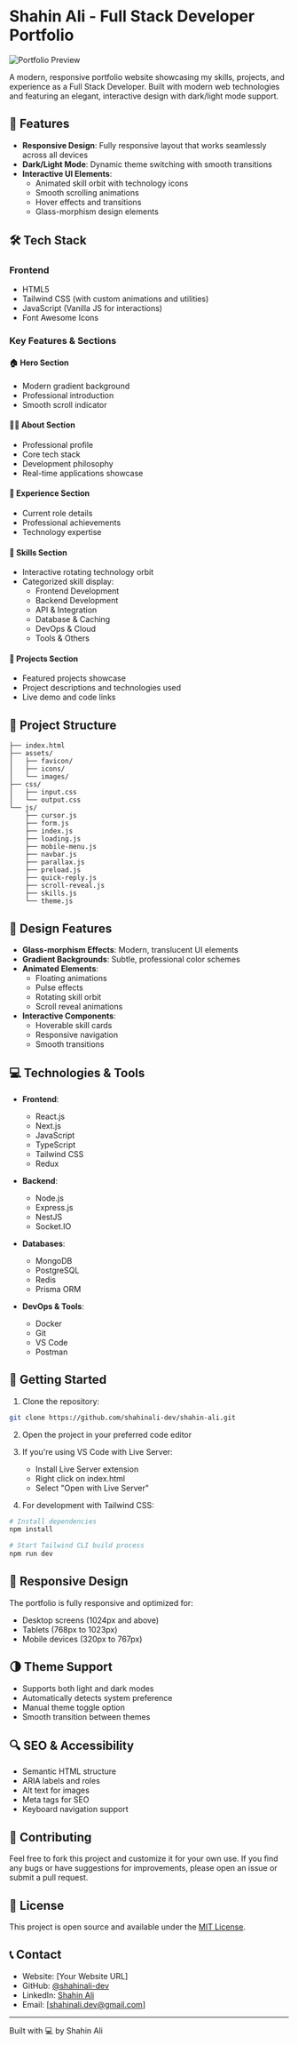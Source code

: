 # Shahin Ali - Full Stack Developer Portfolio

![Portfolio Preview](./assets/images/shahin-ali.jpeg)

A modern, responsive portfolio website showcasing my skills, projects, and experience as a Full Stack Developer. Built with modern web technologies and featuring an elegant, interactive design with dark/light mode support.

## 🌟 Features

- **Responsive Design**: Fully responsive layout that works seamlessly across all devices
- **Dark/Light Mode**: Dynamic theme switching with smooth transitions
- **Interactive UI Elements**: 
  - Animated skill orbit with technology icons
  - Smooth scrolling animations
  - Hover effects and transitions
  - Glass-morphism design elements

## 🛠 Tech Stack

### Frontend
- HTML5
- Tailwind CSS (with custom animations and utilities)
- JavaScript (Vanilla JS for interactions)
- Font Awesome Icons

### Key Features & Sections

#### 🏠 Hero Section
- Modern gradient background
- Professional introduction
- Smooth scroll indicator

#### 👨‍💻 About Section
- Professional profile
- Core tech stack
- Development philosophy
- Real-time applications showcase

#### 💼 Experience Section
- Current role details
- Professional achievements
- Technology expertise

#### 🎯 Skills Section
- Interactive rotating technology orbit
- Categorized skill display:
  - Frontend Development
  - Backend Development
  - API & Integration
  - Database & Caching
  - DevOps & Cloud
  - Tools & Others

#### 🚀 Projects Section
- Featured projects showcase
- Project descriptions and technologies used
- Live demo and code links

## 📁 Project Structure

```
├── index.html
├── assets/
│   ├── favicon/
│   ├── icons/
│   └── images/
├── css/
│   ├── input.css
│   └── output.css
└── js/
    ├── cursor.js
    ├── form.js
    ├── index.js
    ├── loading.js
    ├── mobile-menu.js
    ├── navbar.js
    ├── parallax.js
    ├── preload.js
    ├── quick-reply.js
    ├── scroll-reveal.js
    ├── skills.js
    └── theme.js
```

## 🎨 Design Features

- **Glass-morphism Effects**: Modern, translucent UI elements
- **Gradient Backgrounds**: Subtle, professional color schemes
- **Animated Elements**: 
  - Floating animations
  - Pulse effects
  - Rotating skill orbit
  - Scroll reveal animations
- **Interactive Components**:
  - Hoverable skill cards
  - Responsive navigation
  - Smooth transitions

## 💻 Technologies & Tools

- **Frontend**: 
  - React.js
  - Next.js
  - JavaScript
  - TypeScript
  - Tailwind CSS
  - Redux

- **Backend**: 
  - Node.js
  - Express.js
  - NestJS
  - Socket.IO

- **Databases**: 
  - MongoDB
  - PostgreSQL
  - Redis
  - Prisma ORM

- **DevOps & Tools**: 
  - Docker
  - Git
  - VS Code
  - Postman

## 🚀 Getting Started

1. Clone the repository:
```bash
git clone https://github.com/shahinali-dev/shahin-ali.git
```

2. Open the project in your preferred code editor

3. If you're using VS Code with Live Server:
   - Install Live Server extension
   - Right click on index.html
   - Select "Open with Live Server"

4. For development with Tailwind CSS:
```bash
# Install dependencies
npm install

# Start Tailwind CLI build process
npm run dev
```

## 📱 Responsive Design

The portfolio is fully responsive and optimized for:
- Desktop screens (1024px and above)
- Tablets (768px to 1023px)
- Mobile devices (320px to 767px)

## 🌗 Theme Support

- Supports both light and dark modes
- Automatically detects system preference
- Manual theme toggle option
- Smooth transition between themes

## 🔍 SEO & Accessibility

- Semantic HTML structure
- ARIA labels and roles
- Alt text for images
- Meta tags for SEO
- Keyboard navigation support

## 🤝 Contributing

Feel free to fork this project and customize it for your own use. If you find any bugs or have suggestions for improvements, please open an issue or submit a pull request.

## 📄 License

This project is open source and available under the [MIT License](LICENSE).

## 📞 Contact

- Website: [Your Website URL]
- GitHub: [@shahinali-dev](https://github.com/shahinali-dev)
- LinkedIn: [Shahin Ali](www.linkedin.com/in/shahinali-dev)
- Email: [shahinali.dev@gmail.com]

---

Built with 💻 by Shahin Ali
